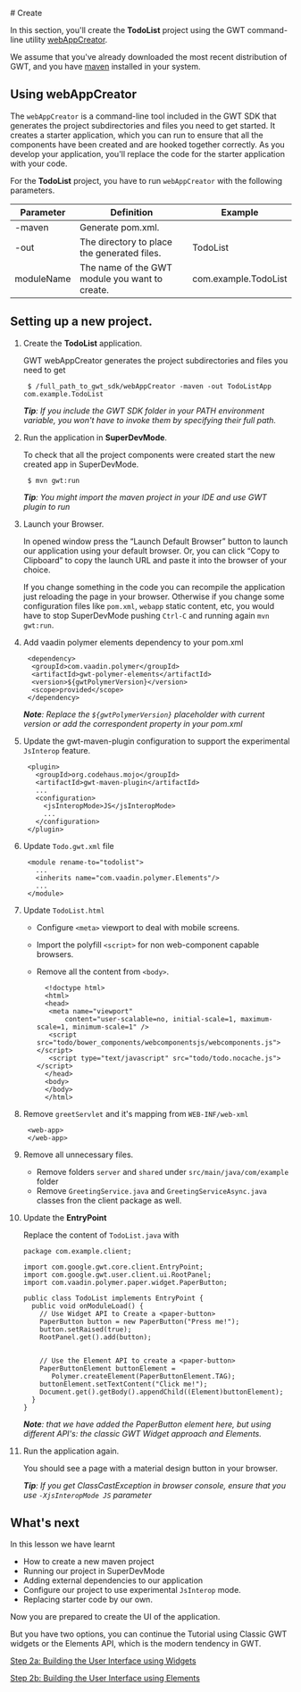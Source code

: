 # Create

In this section, you'll create the **TodoList** project using the GWT command-line utility [webAppCreator](http://www.gwtproject.org/doc/latest/RefCommandLineTools.html#webAppCreator).

We assume that you've already downloaded the most recent distribution of GWT, and you have [maven](https://maven.apache.org/) installed in your system.

## Using webAppCreator

The `webAppCreator` is a command-line tool included in the GWT SDK that generates the project subdirectories and files you need to get started. It creates a starter application, which you can run to ensure that all the components have been created and are hooked together correctly. As you develop your application, you'll replace the code for the starter application with your code.

For the **TodoList** project, you have to run `webAppCreator` with the following parameters.

| Parameter  | Definition                                     | Example  |
| ---------- | -----------------------------------------------| -------- |
| -maven     | Generate pom.xml.                              |          |
| -out       | The directory to place the generated files.    | TodoList |
| moduleName | The name of the GWT module you want to create. | com.example.TodoList |


## Setting up a new project.

1. Create the **TodoList** application.

      GWT webAppCreator generates the project subdirectories and files you need to get

        $ /full_path_to_gwt_sdk/webAppCreator -maven -out TodoListApp com.example.TodoList
      _**Tip**: If you include the GWT SDK folder in your PATH environment variable, you won't have to invoke them by specifying their full path._


2. Run the application in **SuperDevMode**.

     To check that all the project components were created start the new created app in SuperDevMode.

        $ mvn gwt:run

      _**Tip**: You might import the maven project in your IDE and use GWT plugin to run_

3. Launch your Browser.

     In opened window press the “Launch Default Browser” button to launch our application using your default browser. Or, you can click “Copy to Clipboard” to copy the launch URL and paste it into the browser of your choice.

     If you change something in the code you can recompile the application just reloading the page in your browser. Otherwise if you change some configuration files like `pom.xml`, `webapp` static content, etc, you would have to stop SuperDevMode pushing `Ctrl-C` and running again `mvn gwt:run`.

4. Add vaadin polymer elements dependency to your pom.xml

        <dependency>
         <groupId>com.vaadin.polymer</groupId>
         <artifactId>gwt-polymer-elements</artifactId>
         <version>${gwtPolymerVersion}</version>
         <scope>provided</scope>
        </dependency>
     _**Note**: Replace the `${gwtPolymerVersion}` placeholder with current version or add the correspondent property in your pom.xml_

5. Update the gwt-maven-plugin configuration to support the experimental `JsInterop` feature.

        <plugin>
          <groupId>org.codehaus.mojo</groupId>
          <artifactId>gwt-maven-plugin</artifactId>
          ...
          <configuration>
            <jsInteropMode>JS</jsInteropMode>
            ...
          </configuration>
        </plugin>

6. Update `Todo.gwt.xml` file

        <module rename-to="todolist">
          ...
          <inherits name="com.vaadin.polymer.Elements"/>
          ...
        </module>

7. Update `TodoList.html`
    * Configure `<meta>` viewport to deal with mobile screens.
    * Import the polyfill `<script>` for non web-component capable browsers.
    * Remove all the content from `<body>`.

            <!doctype html>
            <html>
            <head>
             <meta name="viewport"
                 content="user-scalable=no, initial-scale=1, maximum-scale=1, minimum-scale=1" />
             <script src="todo/bower_components/webcomponentsjs/webcomponents.js"></script>
             <script type="text/javascript" src="todo/todo.nocache.js"></script>
            </head>
            <body>
            </body>
            </html>

8. Remove `greetServlet` and it's mapping from `WEB-INF/web-xml`

        <web-app>
        </web-app>

9. Remove all unnecessary files.

    *  Remove folders `server` and `shared` under `src/main/java/com/example` folder
    *  Remove `GreetingService.java` and `GreetingServiceAsync.java` classes fron the client package as well.

10. Update the **EntryPoint**

    Replace the content of `TodoList.java` with

        package com.example.client;

        import com.google.gwt.core.client.EntryPoint;
        import com.google.gwt.user.client.ui.RootPanel;
        import com.vaadin.polymer.paper.widget.PaperButton;

        public class TodoList implements EntryPoint {
          public void onModuleLoad() {
            // Use Widget API to Create a <paper-button>
            PaperButton button = new PaperButton("Press me!");
            button.setRaised(true);
            RootPanel.get().add(button);
        
        
            // Use the Element API to create a <paper-button>
            PaperButtonElement buttonElement = 
               Polymer.createElement(PaperButtonElement.TAG);
            buttonElement.setTextContent("Click me!");
            Document.get().getBody().appendChild((Element)buttonElement);            
          }
        }

    _**Note**: that we have added the PaperButton element here, but using different API's: the classic GWT Widget approach and Elements._

11. Run the application again.

    You should see a page with a material design button in your browser.

    _**Tip**: If you get ClassCastException in browser console, ensure that you use `-XjsInteropMode JS` parameter_

## What's next

In this lesson we have learnt

- How to create a new maven project
- Running our project in SuperDevMode
- Adding external dependencies to our application
- Configure our project to use experimental `JsInterop` mode.
- Replacing starter code by our own.

Now you are prepared to create the UI of the application.

But you have two options, you can continue the Tutorial using Classic GWT widgets or the Elements API, which is the modern tendency in GWT.

[Step 2a: Building the User Interface using Widgets](widgets-buildui.html)

[Step 2b: Building the User Interface using Elements](elements-buildui.html)

